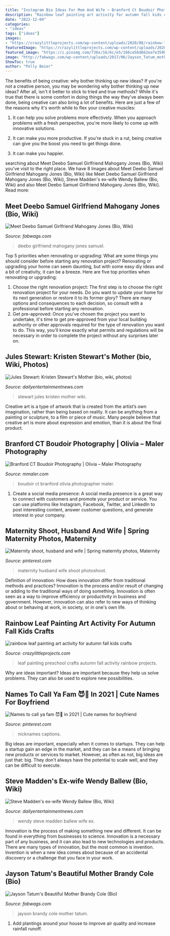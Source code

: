 ```yaml
---
title: "Instagram Bio Ideas For Mom And Wife ~ Branford Ct Boudoir Photography"
description: "Rainbow leaf painting art activity for autumn fall kids crafts"
date: "2022-12-04"
categories:
- "ideas"
tags: ["ideas"]
images:
- "https://crazylittleprojects.com/wp-content/uploads/2020/08/rainbow-leaf-painting-art-activity-for-autumn-fall-kids-crafts-preschool-198x300.jpg"
featuredImage: "https://crazylittleprojects.com/wp-content/uploads/2020/08/rainbow-leaf-painting-art-activity-for-autumn-fall-kids-crafts-preschool-198x300.jpg"
featured_image: "https://i.pinimg.com/736x/16/6c/e5/166ce56d662ea7e359b6f559fe51d571.jpg"
image: "http://fabwags.com/wp-content/uploads/2017/06/Jayson_Tatum_mother_Brandy_Cole_pictures.jpg"
ShowToc: true
author: "Polly Beier"
---
```



The benefits of being creative: why bother thinking up new ideas?
If you're not a creative person, you may be wondering why bother thinking up new ideas? After all, isn't it better to stick to tried and true methods? While it's true that there is some comfort in doing things the way they've always been done, being creative can also bring a lot of benefits. Here are just a few of the reasons why it's worth while to flex your creative muscles:
1. It can help you solve problems more effectively. When you approach problems with a fresh perspective, you're more likely to come up with innovative solutions.

2. It can make you more productive. If you're stuck in a rut, being creative can give you the boost you need to get things done.

3. It can make you happier.

	

		
searching about Meet Deebo Samuel Girlfriend Mahogany Jones (Bio, Wiki) you've visit to the right place. We have 8 Images about Meet Deebo Samuel Girlfriend Mahogany Jones (Bio, Wiki) like Meet Deebo Samuel Girlfriend Mahogany Jones (Bio, Wiki), Steve Madden&#039;s ex-wife Wendy Ballew (Bio, Wiki) and also Meet Deebo Samuel Girlfriend Mahogany Jones (Bio, Wiki). Read more:
		
    
## Meet Deebo Samuel Girlfriend Mahogany Jones (Bio, Wiki)

<img loading=lazy src="https://fabwags.com/wp-content/uploads/2020/01/Deebo-Samuel-girlfriend-Mahogany-Jones-picture.jpg" onerror="this.onerror=null;this.src='https://tse1.mm.bing.net/th?id=OIP.jL1869fVLkCraADXFd0KYgHaGH&amp;pid=15.1';" alt="Meet Deebo Samuel Girlfriend Mahogany Jones (Bio, Wiki)">

_Source: fabwags.com_

>deebo girlfriend mahogany jones samuel. 

	

Top 5 priorities when renovating or upgrading: What are some things you should consider before starting any renovation project?
Renovating or upgrading your home can seem daunting, but with some easy diy ideas and a bit of creativity, it can be a breeze. Here are five top priorities when renovating or upgrading: 
1. Choose the right renovation project: The first step is to choose the right renovation project for your needs. Do you want to update your home for its next generation or restore it to its former glory? There are many options and consequences to each decision, so consult with a professional before starting any renovation. 
2. Get pre-approved: Once you've chosen the project you want to undertake, it's time to get pre-approved from your local building authority or other approvals required for the type of renovation you want to do. This way, you'll know exactly what permits and regulations will be necessary in order to complete the project without any surprises later on.

    
## Jules Stewart: Kristen Stewart&#039;s Mother (bio, Wiki, Photos)

<img loading=lazy src="https://dailyentertainmentnews.com/wpgo/wp-content/uploads/2015/06/jules-stewart-kirsten-stewart-3.jpg" onerror="this.onerror=null;this.src='https://tse3.mm.bing.net/th?id=OIP.vKaZMG3Lxvvm9P3OLmFTPwHaH_&amp;pid=15.1';" alt="Jules Stewart: Kristen Stewart&#039;s Mother (bio, wiki, photos)">

_Source: dailyentertainmentnews.com_

>stewart jules kristen mother wiki. 

	

Creative art is a type of artwork that is created from the artist’s own imagination, rather than being based on reality. It can be anything from a painting or sculpture, to a film or piece of music. Many people believe that creative art is more about expression and emotion, than it is about the final product.

    
## Branford CT Boudoir Photography | Olivia – Maler Photography

<img loading=lazy src="http://www.mmaler.com/wp-content/uploads/2018/03/002-branford-ct-boudoir-photographer-maler-photography-olivia.jpg" onerror="this.onerror=null;this.src='https://tse1.mm.bing.net/th?id=OIP.Q5hi_wWcdpvmgXba-acL-QHaLH&amp;pid=15.1';" alt="Branford CT Boudoir Photography | Olivia – Maler Photography">

_Source: mmaler.com_

>boudoir ct branford olivia photographer maler. 

	

1. Create a social media presence: A social media presence is a great way to connect with customers and promote your product or service. You can use platforms like Instagram, Facebook, Twitter, and LinkedIn to post interesting content, answer customer questions, and generate interest in your company.

    
## Maternity Shoot, Husband And Wife | Spring Maternity Photos, Maternity

<img loading=lazy src="https://i.pinimg.com/736x/37/49/39/3749399676fc3bd0e50c48cefa4a4dc2--maternity-shoots-maternity-pictures.jpg" onerror="this.onerror=null;this.src='https://tse4.mm.bing.net/th?id=OIP.B1V0pomAEDbUW9mVLKMImQHaLH&amp;pid=15.1';" alt="Maternity shoot, husband and wife | Spring maternity photos, Maternity">

_Source: pinterest.com_

>maternity husband wife shoot photoshoot. 

	

Definition of innovation: How does innovation differ from traditional methods and practices?
Innovation is the process and/or result of changing or adding to the traditional ways of doing something. Innovation is often seen as a way to improve efficiency or productivity in business and government. However, innovation can also refer to new ways of thinking about or behaving at work, in society, or in one's own life.

    
## Rainbow Leaf Painting Art Activity For Autumn Fall Kids Crafts

<img loading=lazy src="https://crazylittleprojects.com/wp-content/uploads/2020/08/rainbow-leaf-painting-art-activity-for-autumn-fall-kids-crafts-preschool-198x300.jpg" onerror="this.onerror=null;this.src='https://tse3.mm.bing.net/th?id=OIP.AJ1bLGrSJ2olMnWTdrbekAAAAA&amp;pid=15.1';" alt="rainbow leaf painting art activity for autumn fall kids crafts">

_Source: crazylittleprojects.com_

>leaf painting preschool crafts autumn fall activity rainbow projects. 

	

Why are ideas important?
Ideas are important because they help us solve problems. They can also be used to explore new possibilities.

    
## Names To Call Ya Fam 😈🤪 In 2021 | Cute Names For Boyfriend

<img loading=lazy src="https://i.pinimg.com/736x/16/6c/e5/166ce56d662ea7e359b6f559fe51d571.jpg" onerror="this.onerror=null;this.src='https://tse4.mm.bing.net/th?id=OIP.riPJGoORSNsjpYWjEIwZBQHaMM&amp;pid=15.1';" alt="Names to call ya fam 😈🤪 in 2021 | Cute names for boyfriend">

_Source: pinterest.com_

>nicknames captions. 

	

Big ideas are important, especially when it comes to startups. They can help a startup gain an edge in the market, and they can be a means of bringing new products or services to market. However, as often as not, big ideas are just that: big. They don't always have the potential to scale well, and they can be difficult to execute.

    
## Steve Madden&#039;s Ex-wife Wendy Ballew (Bio, Wiki)

<img loading=lazy src="http://dailyentertainmentnews.com/wpgo/wp-content/uploads/2018/10/steve-madden-wendy-ballew-4.jpg" onerror="this.onerror=null;this.src='https://tse1.mm.bing.net/th?id=OIP.kNCFzVrIjSgKo-qtwt_bpgHaHb&amp;pid=15.1';" alt="Steve Madden&#039;s ex-wife Wendy Ballew (Bio, Wiki)">

_Source: dailyentertainmentnews.com_

>wendy steve madden ballew wife ex. 

	

Innovation is the process of making something new and different. It can be found in everything from businesses to science. Innovation is a necessary part of any business, and it can also lead to new technologies and products. There are many types of innovation, but the most common is invention. Invention is when a new idea comes about because of an accidental discovery or a challenge that you face in your work.

    
## Jayson Tatum&#039;s Beautiful Mother Brandy Cole (Bio)

<img loading=lazy src="http://fabwags.com/wp-content/uploads/2017/06/Jayson_Tatum_mother_Brandy_Cole_pictures.jpg" onerror="this.onerror=null;this.src='https://tse1.mm.bing.net/th?id=OIP.d7qDSKP9qB1hxUvOeZyIjwHaJC&amp;pid=15.1';" alt="Jayson Tatum&#039;s Beautiful Mother Brandy Cole (Bio)">

_Source: fabwags.com_

>jayson brandy cole mother tatum. 

	

1. Add plantings around your house to improve air quality and increase rainfall runoff.

